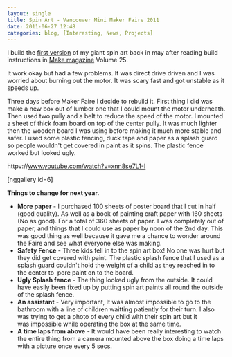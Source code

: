 ```yaml
---
layout: single
title: Spin Art - Vancouver Mini Maker Faire 2011
date: 2011-06-27 12:48
categories: blog, [Interesting, News, Projects]
---
```

I build the <a href="/giant-spin-art-maker-faire-2011-vancouver/">first version</a> of my giant spin art back in may after reading build instructions in <a href="http://makeprojects.com/">Make magazine</a> Volume 25.

It work okay but had a few problems. It was direct drive driven and I was worried about burning out the motor. It was scary fast and got unstable as it speeds up.

Three days before Maker Faire I decide to rebuild it. First thing I did was make a new box out of lumber one that I could mount the motor underneath. Then used two pully and a belt to reduce the speed of the motor. I mounted a sheet of thick foam board on top of the center pully. It was much lighter then the wooden board I was using before making it much more stable and safer. I used some plastic fencing, duck tape and paper as a splash guard so people wouldn't get covered in paint as it spins. The plastic fence worked but looked ugly.

httpv://www.youtube.com/watch?v=xnn8se7L1-I

[nggallery id=6]

<strong>Things to change for next year.</strong>
<ul>
	<li><strong>More paper</strong> - I purchased 100 sheets of poster board that I cut in half (good quality). As well as a book of painting craft paper with 160 sheets (No as good). For a total of 360 sheets of paper. I was completely out of paper, and things that I could use as paper by noon of the 2nd day. This was good thing as well because it gave me a chance to wonder around the Faire and see what everyone else was making.</li>
	<li><strong>Safety Fence</strong> - Three kids fell in to the spin art box! No one was hurt but they did get covered with paint. The plastic splash fence that I used as a splash guard couldn't hold the weight of a child as they reached in to the center to  pore paint on to the board.</li>
	<li><strong>Ugly Splash fence</strong> - The thing looked ugly from the outside. It could have easily been fixed up by putting spin art paints all round the outside of the splash fence.</li>
	<li><strong>An assistant</strong> - Very important, It was almost impossible to go to the bathroom with a line of children waitting patiently for their turn. I also was trying to get a photo of every child with their spin art but it was impossible while operating the box at the same time.</li>
	<li><strong>A time laps from above</strong> - It would have been really interesting to watch the entire thing from a camera mounted above the box doing a time laps with a picture once every 5 secs.</li>
</ul>
&nbsp;

&nbsp;
